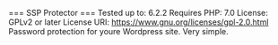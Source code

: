 === SSP Protector ===
Tested up to: 6.2.2
Requires PHP: 7.0
License: GPLv2 or later
License URI: https://www.gnu.org/licenses/gpl-2.0.html
Password protection for youre Wordpress site. Very simple.
